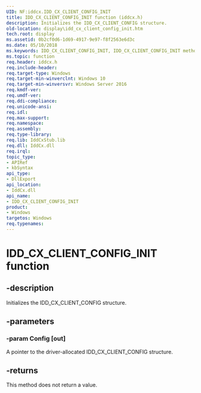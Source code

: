 ```yaml
---
UID: NF:iddcx.IDD_CX_CLIENT_CONFIG_INIT
title: IDD_CX_CLIENT_CONFIG_INIT function (iddcx.h)
description: Initializes the IDD_CX_CLIENT_CONFIG structure.
old-location: display\idd_cx_client_config_init.htm
tech.root: display
ms.assetid: 0b2cf0d6-1d69-4917-9e97-f8f2563e6d3c
ms.date: 05/10/2018
ms.keywords: IDD_CX_CLIENT_CONFIG_INIT, IDD_CX_CLIENT_CONFIG_INIT method [Display Devices], display.idd_cx_client_config_init, iddcx/IDD_CX_CLIENT_CONFIG_INIT
ms.topic: function
req.header: iddcx.h
req.include-header: 
req.target-type: Windows
req.target-min-winverclnt: Windows 10
req.target-min-winversvr: Windows Server 2016
req.kmdf-ver: 
req.umdf-ver: 
req.ddi-compliance: 
req.unicode-ansi: 
req.idl: 
req.max-support: 
req.namespace: 
req.assembly: 
req.type-library: 
req.lib: IddCxStub.lib
req.dll: IddCx.dll
req.irql: 
topic_type:
- APIRef
- kbSyntax
api_type:
- DllExport
api_location:
- IddCx.dll
api_name:
- IDD_CX_CLIENT_CONFIG_INIT
product:
- Windows
targetos: Windows
req.typenames: 
---
```


# IDD_CX_CLIENT_CONFIG_INIT function


## -description

Initializes the IDD_CX_CLIENT_CONFIG structure.


## -parameters




### -param Config [out]

A pointer to the driver-allocated IDD_CX_CLIENT_CONFIG structure.


## -returns



This method does not return a value.



